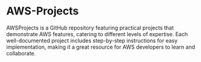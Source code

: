 # AWS-Projects
AWSProjects is a GitHub repository featuring practical projects that demonstrate AWS features, catering to different levels of expertise. Each well-documented project includes step-by-step instructions for easy implementation, making it a great resource for AWS developers to learn and collaborate.


